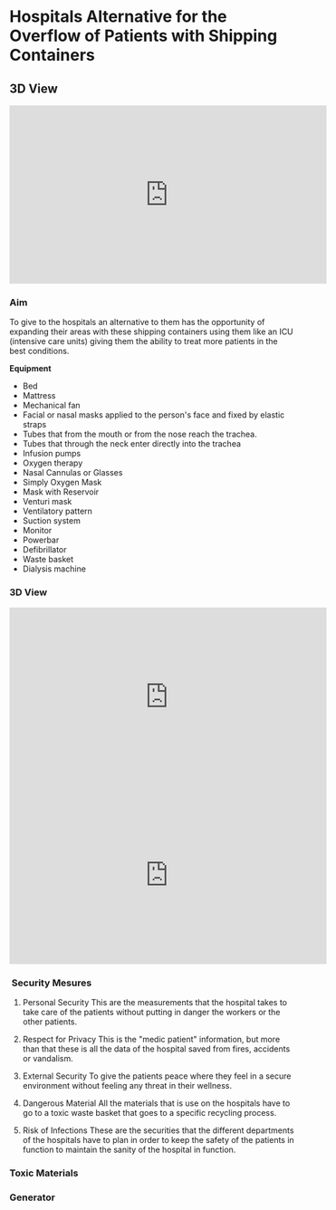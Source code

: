# Hospitals Alternative for the Overflow of Patients with Shipping Containers

## 3D View

<iframe width="560" height="315" src="https://www.youtube.com/embed/f8dLtenMnN0?autoplay=1&controls=0&loop=1&modestbranding=1" frameborder="0" allow="accelerometer; autoplay; clipboard-write; encrypted-media; gyroscope; picture-in-picture" allowfullscreen></iframe>


### Aim  

To give to the hospitals an alternative to them has the opportunity of expanding their areas with these shipping containers using them like an ICU (intensive care units) giving them the ability to treat more patients in the best conditions.

 **Equipment**
- Bed 
- Mattress 
- Mechanical fan 
 - Facial or nasal masks applied to the person's face and fixed by elastic straps
 - Tubes that from the mouth or from the nose reach the trachea. 
 - Tubes that through the neck enter directly into the trachea
- Infusion pumps 
- Oxygen therapy 
 - Nasal Cannulas or Glasses
 - Simply Oxygen Mask 
 - Mask with Reservoir 
 - Venturi mask 
- Ventilatory pattern
- Suction system 
- Monitor 
- Powerbar 
- Defibrillator 
- Waste basket 
- Dialysis machine

### 3D View

<iframe width="560" height="315" src="https://www.youtube.com/embed/8CP9VslhCo8?autoplay=1&controls=0&loop=1&modestbranding=1" frameborder="0" allow="accelerometer; autoplay; clipboard-write; encrypted-media; gyroscope; picture-in-picture" allowfullscreen></iframe>


<iframe width="560" height="315" src="https://www.youtube.com/embed/NZ_nO0IjsAg?autoplay=1&controls=0&loop=1&modestbranding=1" frameborder="0" allow="accelerometer; autoplay; clipboard-write; encrypted-media; gyroscope; picture-in-picture" allowfullscreen></iframe>


###  Security Mesures
1. Personal Security
This are the measurements that the hospital takes to take care of the patients without putting in danger the workers or the other patients.

2. Respect for Privacy
This is the "medic patient" information, but more than that these is all the data of the hospital saved from fires, accidents or vandalism.

3. External Security
To give the patients peace where they feel in a secure environment without feeling any threat in their wellness.

4. Dangerous Material
All the materials that is use on the hospitals have to go to a toxic waste basket that goes to a specific recycling process.

5. Risk of Infections
These are the securities that the different departments of the hospitals have to plan in order to keep the safety of the patients in function to maintain the sanity of the hospital in function.

### Toxic Materials
### Generator
###
